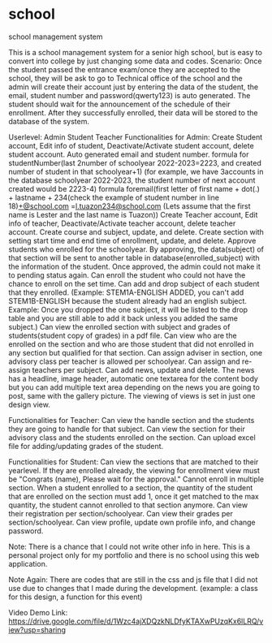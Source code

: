 # school
school management system

This is a school management system for a senior high school, but is easy to convert into college by just changing some data and codes.
Scenario: Once the student passed the entrance exam/once they are accepted to the school, 
they will be ask to go to Technical office of the school and the admin will create their 
account just by entering the data of the student, the email, student number and password(qwerty123) is auto generated. 
The student should wait for the announcement of the schedule of their enrollment. After they successfully enrolled, 
their data will be stored to the database of the system.

Userlevel: Admin Student Teacher
Functionalities for Admin: Create Student account, Edit info of student, Deactivate/Activate student account, delete student account.
Auto generated email and student number. formula for studentNumber(last 2number of schoolyear 2022-2023=2223, and created number of student in that schoolyear+1)
(for example, we have 3accounts in the database schoolyear 2022-2023, the student number of next account created would be 2223-4)
formula foremail(first letter of first name + dot(.) + lastname + 234(check the example of student number in line 18)+@school.com =l.tuazon234@school.com
(Lets assume that the first name is Lester and the last name is Tuazon))
Create Teacher account, Edit info of teacher, Deactivate/Activate teacher account, delete teacher account. 
Create course and subject, update, and delete. 
Create section with setting start time and end time of enrollment, update, and delete. 
Approve students who enrolled for the schoolyear. 
By approving, the data(subject) of that section will be sent to another table in database(enrolled_subject) with the information of the student. 
Once approved, the admin could not make it to pending status again. 
Can enroll the student who could not have the chance to enroll on the set time. 
Can add and drop subject of each student that they enrolled. 
(Example: STEM1A-ENGLISH ADDED, you can't add STEM1B-ENGLISH because the student already had an english subject.
Example: Once you dropped the one subject, it will be listed to the drop table and you are still able to add it back unless you added the same subject.) 
Can view the enrolled section with subject and grades of students(student copy of grades) in a pdf file. 
Can view who are the enrolled on the section and who are those student that did not enrolled in any section but qualified for that section. 
Can assign adviser in section, one advisory class per teacher is allowed per schoolyear. 
Can assign and re-assign teachers per subject.
Can add news, update and delete. 
The news has a headline, image header, automatic one textarea for the content body but you can add multiple text area depending on the news
you are going to post, same with the gallery picture. The viewing of views is set in just one design view.

Functionalities for Teacher: 
Can view the handle section and the students they are going to handle for that subject. 
Can view the section for their advisory class and the students enrolled on the section.
Can upload excel file for adding/updating grades of the student.

Functionalities for Student: 
Can view the sections that are matched to their yearlevel. 
If they are enrolled already, the viewing for enrollment view must be "Congrats (name), Please wait for the approval." 
Cannot enroll in multiple section. 
When a student enrolled to a section, the quantity of the student that are enrolled on the section must add 1,
once it get matched to the max quantity, the student cannot enrolled to that section anymore. 
Can view their registration per section/schoolyear. 
Can view their grades per section/schoolyear. 
Can view profile, update own profile info, and change password.

Note: There is a chance that I could not write other info in here. This is a personal project only for my portfolio
and there is no school using this web application.

Note Again: There are codes that are still in the css and js file that I did not use due to changes that I made
during the development. (example: a class for this design, a function for this event)

Video Demo Link: https://drive.google.com/file/d/1Wzc4ajXDQzkNLDfyKTAXwPUzqKx6lLRQ/view?usp=sharing

